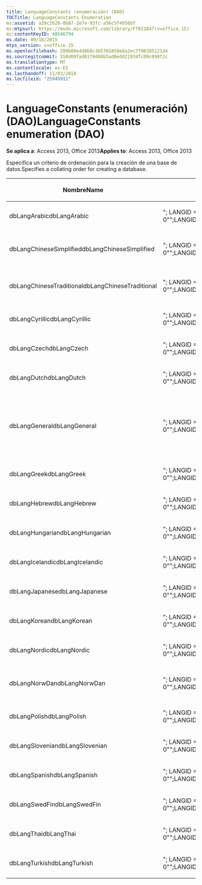 ```yaml
---
title: LanguageConstants (enumeración) (DAO)
TOCTitle: LanguageConstants Enumeration
ms:assetid: a39c2628-0b87-2e7e-93fc-a56c5f4956bf
ms:mtpsurl: https://msdn.microsoft.com/library/Ff821047(v=office.15)
ms:contentKeyID: 48546794
ms.date: 09/18/2015
mtps_version: v=office.15
ms.openlocfilehash: 209b80e4d0b8c3b5701859e8a2ec7f98385121d4
ms.sourcegitcommit: 558d09fad81f8d80b5ad0edd21934fc09c098f2c
ms.translationtype: MT
ms.contentlocale: es-ES
ms.lasthandoff: 11/03/2018
ms.locfileid: "25945911"
---
```

# <a name="languageconstants-enumeration-dao"></a><span data-ttu-id="d7841-102">LanguageConstants (enumeración) (DAO)</span><span class="sxs-lookup"><span data-stu-id="d7841-102">LanguageConstants enumeration (DAO)</span></span>


<span data-ttu-id="d7841-103">**Se aplica a**: Access 2013, Office 2013</span><span class="sxs-lookup"><span data-stu-id="d7841-103">**Applies to**: Access 2013, Office 2013</span></span>

<span data-ttu-id="d7841-104">Especifica un criterio de ordenación para la creación de una base de datos.</span><span class="sxs-lookup"><span data-stu-id="d7841-104">Specifies a collating order for creating a database.</span></span>

<table>
<colgroup>
<col style="width: 33%" />
<col style="width: 33%" />
<col style="width: 33%" />
</colgroup>
<thead>
<tr class="header">
<th><p><span data-ttu-id="d7841-105">Nombre</span><span class="sxs-lookup"><span data-stu-id="d7841-105">Name</span></span></p></th>
<th><p><span data-ttu-id="d7841-106">Valor</span><span class="sxs-lookup"><span data-stu-id="d7841-106">Value</span></span></p></th>
<th><p><span data-ttu-id="d7841-107">Descripción</span><span class="sxs-lookup"><span data-stu-id="d7841-107">Description</span></span></p></th>
</tr>
</thead>
<tbody>
<tr class="odd">
<td><p><span data-ttu-id="d7841-108">dbLangArabic</span><span class="sxs-lookup"><span data-stu-id="d7841-108">dbLangArabic</span></span></p></td>
<td><p><span data-ttu-id="d7841-109">&quot;; LANGID = 0 X 0401; CP = 1256; PAÍS = 0&quot;</span><span class="sxs-lookup"><span data-stu-id="d7841-109">&quot;;LANGID=0x0401;CP=1256;COUNTRY=0&quot;</span></span></p></td>
<td><p><span data-ttu-id="d7841-110">Árabe</span><span class="sxs-lookup"><span data-stu-id="d7841-110">Arabic</span></span></p></td>
</tr>
<tr class="even">
<td><p><span data-ttu-id="d7841-111">dbLangChineseSimplified</span><span class="sxs-lookup"><span data-stu-id="d7841-111">dbLangChineseSimplified</span></span></p></td>
<td><p><span data-ttu-id="d7841-112">&quot;; LANGID = 0X0804; CP = 936; PAÍS = 0&quot;</span><span class="sxs-lookup"><span data-stu-id="d7841-112">&quot;;LANGID=0x0804;CP=936;COUNTRY=0&quot;</span></span></p></td>
<td><p><span data-ttu-id="d7841-113">Chino simplificado</span><span class="sxs-lookup"><span data-stu-id="d7841-113">Simplified Chinese</span></span></p></td>
</tr>
<tr class="odd">
<td><p><span data-ttu-id="d7841-114">dbLangChineseTraditional</span><span class="sxs-lookup"><span data-stu-id="d7841-114">dbLangChineseTraditional</span></span></p></td>
<td><p><span data-ttu-id="d7841-115">&quot;; LANGID = 0 X 0404; CP = 950; PAÍS = 0&quot;</span><span class="sxs-lookup"><span data-stu-id="d7841-115">&quot;;LANGID=0x0404;CP=950;COUNTRY=0&quot;</span></span></p></td>
<td><p><span data-ttu-id="d7841-116">Chino tradicional</span><span class="sxs-lookup"><span data-stu-id="d7841-116">Traditional Chinese</span></span></p></td>
</tr>
<tr class="even">
<td><p><span data-ttu-id="d7841-117">dbLangCyrillic</span><span class="sxs-lookup"><span data-stu-id="d7841-117">dbLangCyrillic</span></span></p></td>
<td><p><span data-ttu-id="d7841-118">&quot;; LANGID = 0X0419; CP = 1251; PAÍS = 0&quot;</span><span class="sxs-lookup"><span data-stu-id="d7841-118">&quot;;LANGID=0x0419;CP=1251;COUNTRY=0&quot;</span></span></p></td>
<td><p><span data-ttu-id="d7841-119">Ruso</span><span class="sxs-lookup"><span data-stu-id="d7841-119">Russian</span></span></p></td>
</tr>
<tr class="odd">
<td><p><span data-ttu-id="d7841-120">dbLangCzech</span><span class="sxs-lookup"><span data-stu-id="d7841-120">dbLangCzech</span></span></p></td>
<td><p><span data-ttu-id="d7841-121">&quot;; LANGID = 0X0405; CP = 1250; PAÍS = 0&quot;</span><span class="sxs-lookup"><span data-stu-id="d7841-121">&quot;;LANGID=0x0405;CP=1250;COUNTRY=0&quot;</span></span></p></td>
<td><p><span data-ttu-id="d7841-122">Checo</span><span class="sxs-lookup"><span data-stu-id="d7841-122">Czech</span></span></p></td>
</tr>
<tr class="even">
<td><p><span data-ttu-id="d7841-123">dbLangDutch</span><span class="sxs-lookup"><span data-stu-id="d7841-123">dbLangDutch</span></span></p></td>
<td><p><span data-ttu-id="d7841-124">&quot;; LANGID = 0X0413; CP = 1252; PAÍS = 0&quot;</span><span class="sxs-lookup"><span data-stu-id="d7841-124">&quot;;LANGID=0x0413;CP=1252;COUNTRY=0&quot;</span></span></p></td>
<td><p><span data-ttu-id="d7841-125">Neerlandés</span><span class="sxs-lookup"><span data-stu-id="d7841-125">Dutch</span></span></p></td>
</tr>
<tr class="odd">
<td><p><span data-ttu-id="d7841-126">dbLangGeneral</span><span class="sxs-lookup"><span data-stu-id="d7841-126">dbLangGeneral</span></span></p></td>
<td><p><span data-ttu-id="d7841-127">&quot;; LANGID = 0 X 0409; CP = 1252; PAÍS = 0&quot;</span><span class="sxs-lookup"><span data-stu-id="d7841-127">&quot;;LANGID=0x0409;CP=1252;COUNTRY=0&quot;</span></span></p></td>
<td><p><span data-ttu-id="d7841-128">Inglés, alemán, francés, portugués, italiano y español (alfab. internacional)</span><span class="sxs-lookup"><span data-stu-id="d7841-128">English, German, French, Portuguese, Italian, and Modern Spanish</span></span></p></td>
</tr>
<tr class="even">
<td><p><span data-ttu-id="d7841-129">dbLangGreek</span><span class="sxs-lookup"><span data-stu-id="d7841-129">dbLangGreek</span></span></p></td>
<td><p><span data-ttu-id="d7841-130">&quot;; LANGID = 0X0408; CP = 1253; PAÍS = 0&quot;</span><span class="sxs-lookup"><span data-stu-id="d7841-130">&quot;;LANGID=0x0408;CP=1253;COUNTRY=0&quot;</span></span></p></td>
<td><p><span data-ttu-id="d7841-131">Griego</span><span class="sxs-lookup"><span data-stu-id="d7841-131">Greek</span></span></p></td>
</tr>
<tr class="odd">
<td><p><span data-ttu-id="d7841-132">dbLangHebrew</span><span class="sxs-lookup"><span data-stu-id="d7841-132">dbLangHebrew</span></span></p></td>
<td><p><span data-ttu-id="d7841-133">&quot;; LANGID = 0X040D; CP = 1255; PAÍS = 0&quot;</span><span class="sxs-lookup"><span data-stu-id="d7841-133">&quot;;LANGID=0x040D;CP=1255;COUNTRY=0&quot;</span></span></p></td>
<td><p><span data-ttu-id="d7841-134">Hebreo</span><span class="sxs-lookup"><span data-stu-id="d7841-134">Hebrew</span></span></p></td>
</tr>
<tr class="even">
<td><p><span data-ttu-id="d7841-135">dbLangHungarian</span><span class="sxs-lookup"><span data-stu-id="d7841-135">dbLangHungarian</span></span></p></td>
<td><p><span data-ttu-id="d7841-136">&quot;; LANGID = 0X040E; CP = 1250; PAÍS = 0&quot;</span><span class="sxs-lookup"><span data-stu-id="d7841-136">&quot;;LANGID=0x040E;CP=1250;COUNTRY=0&quot;</span></span></p></td>
<td><p><span data-ttu-id="d7841-137">Húngaro</span><span class="sxs-lookup"><span data-stu-id="d7841-137">Hungarian</span></span></p></td>
</tr>
<tr class="odd">
<td><p><span data-ttu-id="d7841-138">dbLangIcelandic</span><span class="sxs-lookup"><span data-stu-id="d7841-138">dbLangIcelandic</span></span></p></td>
<td><p><span data-ttu-id="d7841-139">&quot;; LANGID = 0X040F; CP = 1252; PAÍS = 0&quot;</span><span class="sxs-lookup"><span data-stu-id="d7841-139">&quot;;LANGID=0x040F;CP=1252;COUNTRY=0&quot;</span></span></p></td>
<td><p><span data-ttu-id="d7841-140">Islandés</span><span class="sxs-lookup"><span data-stu-id="d7841-140">Icelandic</span></span></p></td>
</tr>
<tr class="even">
<td><p><span data-ttu-id="d7841-141">dbLangJapanese</span><span class="sxs-lookup"><span data-stu-id="d7841-141">dbLangJapanese</span></span></p></td>
<td><p><span data-ttu-id="d7841-142">&quot;; LANGID = 0 X 0411; CP = 932; PAÍS = 0&quot;</span><span class="sxs-lookup"><span data-stu-id="d7841-142">&quot;;LANGID=0x0411;CP=932;COUNTRY=0&quot;</span></span></p></td>
<td><p><span data-ttu-id="d7841-143">Japonés</span><span class="sxs-lookup"><span data-stu-id="d7841-143">Japanese</span></span></p></td>
</tr>
<tr class="odd">
<td><p><span data-ttu-id="d7841-144">dbLangKorean</span><span class="sxs-lookup"><span data-stu-id="d7841-144">dbLangKorean</span></span></p></td>
<td><p><span data-ttu-id="d7841-145">&quot;; LANGID = 0X0412; CP = 949; PAÍS = 0&quot;</span><span class="sxs-lookup"><span data-stu-id="d7841-145">&quot;;LANGID=0x0412;CP=949;COUNTRY=0&quot;</span></span></p></td>
<td><p><span data-ttu-id="d7841-146">Coreano</span><span class="sxs-lookup"><span data-stu-id="d7841-146">Korean</span></span></p></td>
</tr>
<tr class="even">
<td><p><span data-ttu-id="d7841-147">dbLangNordic</span><span class="sxs-lookup"><span data-stu-id="d7841-147">dbLangNordic</span></span></p></td>
<td><p><span data-ttu-id="d7841-148">&quot;; LANGID = 0X041D; CP = 1252; PAÍS = 0&quot;</span><span class="sxs-lookup"><span data-stu-id="d7841-148">&quot;;LANGID=0x041D;CP=1252;COUNTRY=0&quot;</span></span></p></td>
<td><p><span data-ttu-id="d7841-149">Nórdico</span><span class="sxs-lookup"><span data-stu-id="d7841-149">Nordic</span></span></p></td>
</tr>
<tr class="odd">
<td><p><span data-ttu-id="d7841-150">dbLangNorwDan</span><span class="sxs-lookup"><span data-stu-id="d7841-150">dbLangNorwDan</span></span></p></td>
<td><p><span data-ttu-id="d7841-151">&quot;; LANGID = 0X0406; CP = 1252; PAÍS = 0&quot;</span><span class="sxs-lookup"><span data-stu-id="d7841-151">&quot;;LANGID=0x0406;CP=1252;COUNTRY=0&quot;</span></span></p></td>
<td><p><span data-ttu-id="d7841-152">Noruego y danés</span><span class="sxs-lookup"><span data-stu-id="d7841-152">Norwegian and Danish</span></span></p></td>
</tr>
<tr class="even">
<td><p><span data-ttu-id="d7841-153">dbLangPolish</span><span class="sxs-lookup"><span data-stu-id="d7841-153">dbLangPolish</span></span></p></td>
<td><p><span data-ttu-id="d7841-154">&quot;; LANGID = 0X0415; CP = 1250; PAÍS = 0&quot;</span><span class="sxs-lookup"><span data-stu-id="d7841-154">&quot;;LANGID=0x0415;CP=1250;COUNTRY=0&quot;</span></span></p></td>
<td><p><span data-ttu-id="d7841-155">Polaco</span><span class="sxs-lookup"><span data-stu-id="d7841-155">Polish</span></span></p></td>
</tr>
<tr class="odd">
<td><p><span data-ttu-id="d7841-156">dbLangSlovenian</span><span class="sxs-lookup"><span data-stu-id="d7841-156">dbLangSlovenian</span></span></p></td>
<td><p><span data-ttu-id="d7841-157">&quot;; LANGID = 0X0424; CP = 1250; PAÍS = 0&quot;</span><span class="sxs-lookup"><span data-stu-id="d7841-157">&quot;;LANGID=0x0424;CP=1250;COUNTRY=0&quot;</span></span></p></td>
<td><p><span data-ttu-id="d7841-158">Esloveno</span><span class="sxs-lookup"><span data-stu-id="d7841-158">Slovenian</span></span></p></td>
</tr>
<tr class="even">
<td><p><span data-ttu-id="d7841-159">dbLangSpanish</span><span class="sxs-lookup"><span data-stu-id="d7841-159">dbLangSpanish</span></span></p></td>
<td><p><span data-ttu-id="d7841-160">&quot;; LANGID = 0X040A; CP = 1252; PAÍS = 0&quot;</span><span class="sxs-lookup"><span data-stu-id="d7841-160">&quot;;LANGID=0x040A;CP=1252;COUNTRY=0&quot;</span></span></p></td>
<td><p><span data-ttu-id="d7841-161">Español</span><span class="sxs-lookup"><span data-stu-id="d7841-161">Spanish</span></span></p></td>
</tr>
<tr class="odd">
<td><p><span data-ttu-id="d7841-162">dbLangSwedFin</span><span class="sxs-lookup"><span data-stu-id="d7841-162">dbLangSwedFin</span></span></p></td>
<td><p><span data-ttu-id="d7841-163">&quot;; LANGID = 0X041D; CP = 1252; PAÍS = 0&quot;</span><span class="sxs-lookup"><span data-stu-id="d7841-163">&quot;;LANGID=0x041D;CP=1252;COUNTRY=0&quot;</span></span></p></td>
<td><p><span data-ttu-id="d7841-164">Sueco y finés</span><span class="sxs-lookup"><span data-stu-id="d7841-164">Swedish and Finnish</span></span></p></td>
</tr>
<tr class="even">
<td><p><span data-ttu-id="d7841-165">dbLangThai</span><span class="sxs-lookup"><span data-stu-id="d7841-165">dbLangThai</span></span></p></td>
<td><p><span data-ttu-id="d7841-166">&quot;; LANGID = 0X041E; CP = 874; PAÍS = 0&quot;</span><span class="sxs-lookup"><span data-stu-id="d7841-166">&quot;;LANGID=0x041E;CP=874;COUNTRY=0&quot;</span></span></p></td>
<td><p><span data-ttu-id="d7841-167">Tailandés</span><span class="sxs-lookup"><span data-stu-id="d7841-167">Thai</span></span></p></td>
</tr>
<tr class="odd">
<td><p><span data-ttu-id="d7841-168">dbLangTurkish</span><span class="sxs-lookup"><span data-stu-id="d7841-168">dbLangTurkish</span></span></p></td>
<td><p><span data-ttu-id="d7841-169">&quot;; LANGID = 0X041F; CP = 1254; PAÍS = 0&quot;</span><span class="sxs-lookup"><span data-stu-id="d7841-169">&quot;;LANGID=0x041F;CP=1254;COUNTRY=0&quot;</span></span></p></td>
<td><p><span data-ttu-id="d7841-170">Turco</span><span class="sxs-lookup"><span data-stu-id="d7841-170">Turkish</span></span></p></td>
</tr>
</tbody>
</table>

